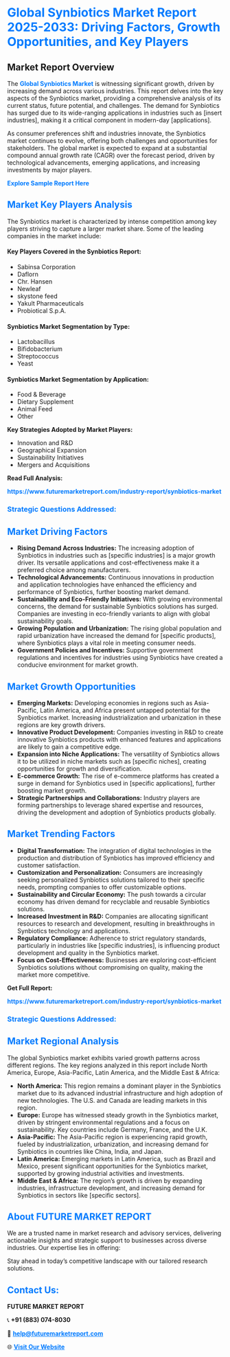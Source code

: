 <h1 style="color: #007BFF;">Global Synbiotics Market Report 2025-2033: Driving Factors, Growth Opportunities, and Key Players</h1>

<section id="overview">
<h2>Market Report Overview</h2>
<p>The <a href="https://www.futuremarketreport.com/industry-report/synbiotics-market" style="color: #007BFF; text-decoration: none;"><strong>Global Synbiotics Market</strong></a> is witnessing significant growth, driven by increasing demand across various industries. This report delves into the key aspects of the Synbiotics market, providing a comprehensive analysis of its current status, future potential, and challenges. The demand for Synbiotics has surged due to its wide-ranging applications in industries such as [insert industries], making it a critical component in modern-day [applications].</p>
<p>As consumer preferences shift and industries innovate, the Synbiotics market continues to evolve, offering both challenges and opportunities for stakeholders. The global market is expected to expand at a substantial compound annual growth rate (CAGR) over the forecast period, driven by technological advancements, emerging applications, and increasing investments by major players.</p>
</section>

<section id="overview">
<p><a href="https://www.futuremarketreport.com/request-sample/reportId=62023" style="color: #007BFF; text-decoration: none;"><strong>Explore Sample Report Here</strong></a></p>
</section>

<section id="key-players">
<h2 style="color: #007BFF;">Market Key Players Analysis</h2>
<p>The Synbiotics market is characterized by intense competition among key players striving to capture a larger market share. Some of the leading companies in the market include:</p>
<h4>Key Players Covered in the Synbiotics Report:</h4>
<ul><li>Sabinsa Corporation</li><li>Daflorn</li><li>Chr. Hansen</li><li>Newleaf</li><li>skystone feed</li><li>Yakult Pharmaceuticals</li><li>Probiotical S.p.A.</li></ul>
<h4>Synbiotics Market Segmentation by Type:</h4>
<ul><li>Lactobacillus</li><li>Bifidobacterium</li><li>Streptococcus</li><li>Yeast</li></ul>

<h4>Synbiotics Market Segmentation by Application:</h4>
<ul><li>Food &amp; Beverage</li><li>Dietary Supplement</li><li>Animal Feed</li><li>Other</li></ul>
<p><strong>Key Strategies Adopted by Market Players:</strong></p>
<ul>
<li>Innovation and R&D</li>
<li>Geographical Expansion</li>
<li>Sustainability Initiatives</li>
<li>Mergers and Acquisitions</li>
</ul>
</section>

<section>
<p><strong>Read Full Analysis: </strong></p><a href="https://www.futuremarketreport.com/industry-report/synbiotics-market" style="color: #007BFF; text-decoration: none;"><strong>https://www.futuremarketreport.com/industry-report/synbiotics-market</strong></a>
<h3 style="color: #007BFF;">Strategic Questions Addressed:</h3>
</section>

<section id="driving-factors">
<h2 style="color: #007BFF;">Market Driving Factors</h2>
<ul>
<li><strong>Rising Demand Across Industries:</strong> The increasing adoption of Synbiotics in industries such as [specific industries] is a major growth driver. Its versatile applications and cost-effectiveness make it a preferred choice among manufacturers.</li>
<li><strong>Technological Advancements:</strong> Continuous innovations in production and application technologies have enhanced the efficiency and performance of Synbiotics, further boosting market demand.</li>
<li><strong>Sustainability and Eco-Friendly Initiatives:</strong> With growing environmental concerns, the demand for sustainable Synbiotics solutions has surged. Companies are investing in eco-friendly variants to align with global sustainability goals.</li>
<li><strong>Growing Population and Urbanization:</strong> The rising global population and rapid urbanization have increased the demand for [specific products], where Synbiotics plays a vital role in meeting consumer needs.</li>
<li><strong>Government Policies and Incentives:</strong> Supportive government regulations and incentives for industries using Synbiotics have created a conducive environment for market growth.</li>
</ul>
</section>

<section id="growth-opportunities">
<h2 style="color: #007BFF;">Market Growth Opportunities</h2>
<ul>
<li><strong>Emerging Markets:</strong> Developing economies in regions such as Asia-Pacific, Latin America, and Africa present untapped potential for the Synbiotics market. Increasing industrialization and urbanization in these regions are key growth drivers.</li>
<li><strong>Innovative Product Development:</strong> Companies investing in R&D to create innovative Synbiotics products with enhanced features and applications are likely to gain a competitive edge.</li>
<li><strong>Expansion into Niche Applications:</strong> The versatility of Synbiotics allows it to be utilized in niche markets such as [specific niches], creating opportunities for growth and diversification.</li>
<li><strong>E-commerce Growth:</strong> The rise of e-commerce platforms has created a surge in demand for Synbiotics used in [specific applications], further boosting market growth.</li>
<li><strong>Strategic Partnerships and Collaborations:</strong> Industry players are forming partnerships to leverage shared expertise and resources, driving the development and adoption of Synbiotics products globally.</li>
</ul>
</section>

<section id="trending-factors">
<h2 style="color: #007BFF;">Market Trending Factors</h2>
<ul>
<li><strong>Digital Transformation:</strong> The integration of digital technologies in the production and distribution of Synbiotics has improved efficiency and customer satisfaction.</li>
<li><strong>Customization and Personalization:</strong> Consumers are increasingly seeking personalized Synbiotics solutions tailored to their specific needs, prompting companies to offer customizable options.</li>
<li><strong>Sustainability and Circular Economy:</strong> The push towards a circular economy has driven demand for recyclable and reusable Synbiotics solutions.</li>
<li><strong>Increased Investment in R&D:</strong> Companies are allocating significant resources to research and development, resulting in breakthroughs in Synbiotics technology and applications.</li>
<li><strong>Regulatory Compliance:</strong> Adherence to strict regulatory standards, particularly in industries like [specific industries], is influencing product development and quality in the Synbiotics market.</li>
<li><strong>Focus on Cost-Effectiveness:</strong> Businesses are exploring cost-efficient Synbiotics solutions without compromising on quality, making the market more competitive.</li>
</ul>
</section>

<section>
<p><strong>Get Full Report: </strong></p><a href="https://www.futuremarketreport.com/industry-report/synbiotics-market" style="color: #007BFF; text-decoration: none;"><strong>https://www.futuremarketreport.com/industry-report/synbiotics-market</strong></a>
<h3 style="color: #007BFF;">Strategic Questions Addressed:</h3>
</section>


<section id="regional-analysis">
<h2 style="color: #007BFF;">Market Regional Analysis</h2>
<p>The global Synbiotics market exhibits varied growth patterns across different regions. The key regions analyzed in this report include North America, Europe, Asia-Pacific, Latin America, and the Middle East & Africa:</p>
<ul>
<li><strong>North America:</strong> This region remains a dominant player in the Synbiotics market due to its advanced industrial infrastructure and high adoption of new technologies. The U.S. and Canada are leading markets in this region.</li>
<li><strong>Europe:</strong> Europe has witnessed steady growth in the Synbiotics market, driven by stringent environmental regulations and a focus on sustainability. Key countries include Germany, France, and the U.K.</li>
<li><strong>Asia-Pacific:</strong> The Asia-Pacific region is experiencing rapid growth, fueled by industrialization, urbanization, and increasing demand for Synbiotics in countries like China, India, and Japan.</li>
<li><strong>Latin America:</strong> Emerging markets in Latin America, such as Brazil and Mexico, present significant opportunities for the Synbiotics market, supported by growing industrial activities and investments.</li>
<li><strong>Middle East & Africa:</strong> The region’s growth is driven by expanding industries, infrastructure development, and increasing demand for Synbiotics in sectors like [specific sectors].</li>
</ul>
</section>

<footer>
<h2 style="color: #007BFF;">About FUTURE MARKET REPORT</h2>
<p>We are a trusted name in market research and advisory services, delivering actionable insights and strategic support to businesses across diverse industries. Our expertise lies in offering:</p>

<p>Stay ahead in today’s competitive landscape with our tailored research solutions.</p>

<h2 style="color: #007BFF;">Contact Us:</h2>
<p><strong>FUTURE MARKET REPORT</strong></p>
<p>📞 <strong>+91 (883) 074-8030</strong></p>
<p>📧 <strong><a href="mailto:help@futuremarketreport.com" style="color: #007BFF;">help@futuremarketreport.com</a></strong></p>
<p>🌐 <strong><a href="https://www.futuremarketreport.com/" style="color: #007BFF;">Visit Our Website</a></strong></p>
</footer>